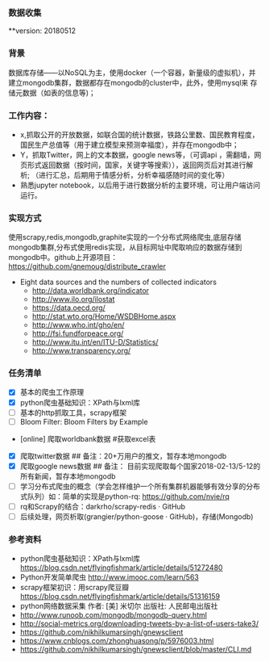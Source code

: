 ### 数据收集
**version: 20180512
### 背景
   数据库存储——以NoSQL为主，使用docker（一个容器，新量级的虚拟机），并建立mongodb集群，数据都存在mongodb的cluster中，此外，使用mysql来  存储元数据（如表的信息等)；
### 工作内容： 	
  - x,抓取公开的开放数据，如联合国的统计数据，铁路公里数、国民教育程度，国民生产总值等（用于建立模型来预测幸福度），并存在mongodb中；
  - Y，抓取Twitter，网上的文本数据，google news等，（可调api ，需翻墙，网页形式返回数据（按时间，国家，关键字等搜索）），返回网页后对其进行解析;   （进行汇总，后期用于情感分析，分析幸福感随时间的变化等）
  - 熟悉jupyter notebook，以后用于进行数据分析的主要环境，可让用户端访问运行。
### 实现方式
   使用scrapy,redis,mongodb,graphite实现的一个分布式网络爬虫,底层存储mongodb集群,分布式使用redis实现，从目标网址中爬取响应的数据存储到mongodb中。github上开源项目：https://github.com/gnemoug/distribute_crawler    
   - Eight data sources and the numbers of collected indicators
        - http://data.worldbank.org/indicator
        - http://www.ilo.org/ilostat
        - https://data.oecd.org/
        - http://stat.wto.org/Home/WSDBHome.aspx
        - http://www.who.int/gho/en/
        - http://fsi.fundforpeace.org/
        - http://www.itu.int/en/ITU-D/Statistics/
        - http://www.transparency.org/
### 任务清单
  - [x] 基本的爬虫工作原理
  - [x] python爬虫基础知识：XPath与lxml库
  - [ ] 基本的http抓取工具，scrapy框架
  - [ ] Bloom Filter: Bloom Filters by Example
  - [online] 爬取worldbank数据   #获取excel表
  - [x] 爬取twitter数据             ## 备注：20+万用户的推文，暂存本地mongodb
  - [x] 爬取google news数据    ## 备注： 目前实现爬取每个国家2018-02-13/5-12的所有新闻，暂存本地mongodb
  - [ ] 学习分布式爬虫的概念（学会怎样维护一个所有集群机器能够有效分享的分布式队列）如：简单的实现是python-rq: https://github.com/nvie/rq
  - [ ] rq和Scrapy的结合：darkrho/scrapy-redis · GitHub
  - [ ] 后续处理，网页析取(grangier/python-goose · GitHub)，存储(Mongodb)
### 参考资料  
   - python爬虫基础知识：XPath与lxml库
      https://blog.csdn.net/flyingfishmark/article/details/51272480
   - Python开发简单爬虫
      http://www.imooc.com/learn/563
   - scrapy框架初识：用scrapy爬豆瓣 https://blog.csdn.net/flyingfishmark/article/details/51316159
   - python网络数据采集 作者: [美] 米切尔 出版社: 人民邮电出版社
   - http://www.runoob.com/mongodb/mongodb-query.html
   - http://social-metrics.org/downloading-tweets-by-a-list-of-users-take3/
   - https://github.com/nikhilkumarsingh/gnewsclient
   - https://www.cnblogs.com/zhonghuasong/p/5976003.html
   - https://github.com/nikhilkumarsingh/gnewsclient/blob/master/CLI.md
   
   
